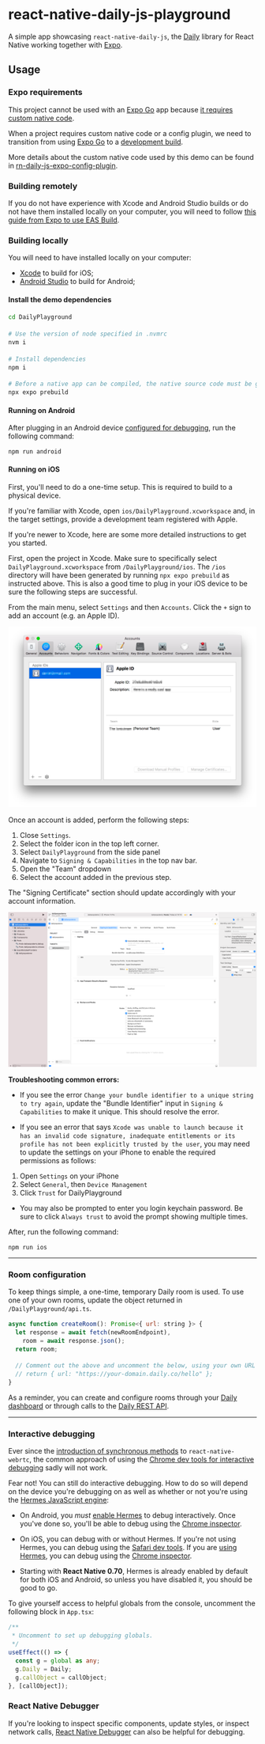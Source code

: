 # react-native-daily-js-playground

A simple app showcasing `react-native-daily-js`, the [Daily](https://www.daily.co) library for React Native working together with [Expo](https://docs.expo.dev/introduction/expo/).

## Usage

### Expo requirements

This project cannot be used with an [Expo Go](https://docs.expo.dev/workflow/expo-go/) app because [it requires custom native code](https://docs.expo.io/workflow/customizing/).

When a project requires custom native code or a config plugin, we need to transition from using [Expo Go](https://docs.expo.dev/workflow/expo-go/)
to a [development build](https://docs.expo.dev/development/introduction/).

More details about the custom native code used by this demo can be found in [rn-daily-js-expo-config-plugin](https://github.com/daily-co/rn-daily-js-expo-config-plugin).

### Building remotely

If you do not have experience with Xcode and Android Studio builds or do not have them installed locally on your computer, you will need to follow [this guide from Expo to use EAS Build](https://docs.expo.dev/development/create-development-builds/#create-and-install-eas-build).

### Building locally

You will need to have installed locally on your computer:
- [Xcode](https://developer.apple.com/xcode/) to build for iOS;
- [Android Studio](https://developer.android.com/studio) to build for Android;

#### Install the demo dependencies

```bash
cd DailyPlayground

# Use the version of node specified in .nvmrc
nvm i

# Install dependencies
npm i

# Before a native app can be compiled, the native source code must be generated.
npx expo prebuild
```

#### Running on Android

After plugging in an Android device [configured for debugging](https://developer.android.com/studio/debug/dev-options), run the following command:

```
npm run android
```

#### Running on iOS

First, you'll need to do a one-time setup. This is required to build to a physical device.

If you're familiar with Xcode, open `ios/DailyPlayground.xcworkspace` and, in the target settings, provide a development team registered with Apple.

If you're newer to Xcode, here are some more detailed instructions to get you started.

First, open the project in Xcode. Make sure to specifically select `DailyPlayground.xcworkspace` from `/DailyPlayground/ios`. The `/ios` directory will have been generated by running `npx expo prebuild` as instructed above. This is also a good time to plug in your iOS device to be sure the following steps are successful.

From the main menu, select `Settings` and then `Accounts`. Click the `+` sign to add an account (e.g. an Apple ID).

![xcode-accounts.png](./docsAssets/xcode-accounts.png)

Once an account is added, perform the following steps:

1. Close `Settings`.
1. Select the folder icon in the top left corner.
1. Select `DailyPlayground` from the side panel
1. Navigate to `Signing & Capabilities` in the top nav bar.
1. Open the "Team" dropdown
1. Select the account added in the previous step.

The "Signing Certificate" section should update accordingly with your account information.

![xcode-signing.png](./docsAssets/xcode-signing.png)

**Troubleshooting common errors:**

- If you see the error `Change your bundle identifier to a unique string to try again`, update the "Bundle Identifier" input in `Signing & Capabilities` to make it unique. This should resolve the error.

- If you see an error that says `Xcode was unable to launch because it has an invalid code signature, inadequate entitlements or its profile has not been explicitly trusted by the user`, you may need to update the settings on your iPhone to enable the required permissions as follows:

1. Open `Settings` on your iPhone
1. Select `General`, then `Device Management`
1. Click `Trust` for DailyPlayground

- You may also be prompted to enter you login keychain password. Be sure to click `Always trust` to avoid the prompt showing multiple times.

After, run the following command:
```
npm run ios
```

---

### Room configuration

To keep things simple, a one-time, temporary Daily room is used. To use one of your own rooms, update the object returned in `/DailyPlayground/api.ts`.

```js
async function createRoom(): Promise<{ url: string }> {
  let response = await fetch(newRoomEndpoint),
    room = await response.json();
  return room;

  // Comment out the above and uncomment the below, using your own URL
  // return { url: "https://your-domain.daily.co/hello" };
}
```

As a reminder, you can create and configure rooms through your [Daily dashboard](https://dashboard.daily.co/rooms) or through calls to the [Daily REST API](https://docs.daily.co/reference#rooms).

---

### Interactive debugging

Ever since the [introduction of synchronous methods](https://github.com/react-native-webrtc/react-native-webrtc/commit/1fbe7e14bf540e1651c98ee11fc11f690f61f622) to `react-native-webrtc`, the common approach of using the [Chrome dev tools for interactive debugging](https://reactnative.dev/docs/debugging#chrome-developer-tools) sadly will not work.

Fear not! You can still do interactive debugging. How to do so will depend on the device you're debugging on as well as whether or not you're using the [Hermes JavaScript engine](https://reactnative.dev/docs/hermes):

- On Android, you _must_ [enable Hermes](https://reactnative.dev/docs/hermes#android) to debug interactively. Once you've done so, you'll be able to debug using the [Chrome inspector](https://reactnative.dev/docs/hermes#debugging-js-on-hermes-using-google-chromes-devtools).

- On iOS, you can debug with or without Hermes. If you're not using Hermes, you can debug using the [Safari dev tools](https://reactnative.dev/docs/debugging#safari-developer-tools). If you are [using Hermes](https://reactnative.dev/docs/hermes#ios), you can debug using the [Chrome inspector](https://reactnative.dev/docs/hermes#debugging-js-on-hermes-using-google-chromes-devtools).

- Starting with **React Native 0.70**, Hermes is already enabled by default for both iOS and Android, so unless you have disabled it, you should be good to go.

To give yourself access to helpful globals from the console, uncomment the following block in `App.tsx`:

```ts
/**
 * Uncomment to set up debugging globals.
 */
useEffect(() => {
  const g = global as any;
  g.Daily = Daily;
  g.callObject = callObject;
}, [callObject]);
```

### React Native Debugger

If you're looking to inspect specific components, update styles, or inspect network calls, [React Native Debugger](https://github.com/jhen0409/react-native-debugger) can also be helpful for debugging.
